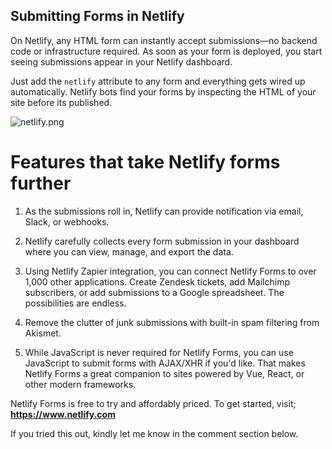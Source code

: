 ## Submitting Forms in Netlify

On Netlify, any HTML form can instantly accept submissions—no backend code or infrastructure required. As soon as your form is deployed, you start seeing submissions appear in your Netlify dashboard.

Just add the `netlify` attribute to any form and everything gets wired up automatically. Netlify bots find your forms by inspecting the HTML of your site before its published.


![netlify.png](https://cdn.hashnode.com/res/hashnode/image/upload/v1597774404506/bm4MnSAm0.png)


# Features that take Netlify forms further

1. As the submissions roll in, Netlify can provide notification via email, Slack, or webhooks.

2. Netlify carefully collects every form submission in your dashboard where you can view, manage, and export the data.

3. Using Netlify Zapier integration, you can connect Netlify Forms to over 1,000 other applications. Create Zendesk tickets, add Mailchimp subscribers, or add submissions to a Google spreadsheet. The possibilities are endless.

4. Remove the clutter of junk submissions with built-in spam filtering from Akismet.

5. While JavaScript is never required for Netlify Forms, you can use JavaScript to submit forms with AJAX/XHR if you'd like. That makes Netlify Forms a great companion to sites powered by Vue, React, or other modern frameworks.

Netlify Forms is free to try and affordably priced. To get started, visit;
**https://www.netlify.com**

If you tried this out, kindly let me know in the comment section below. 